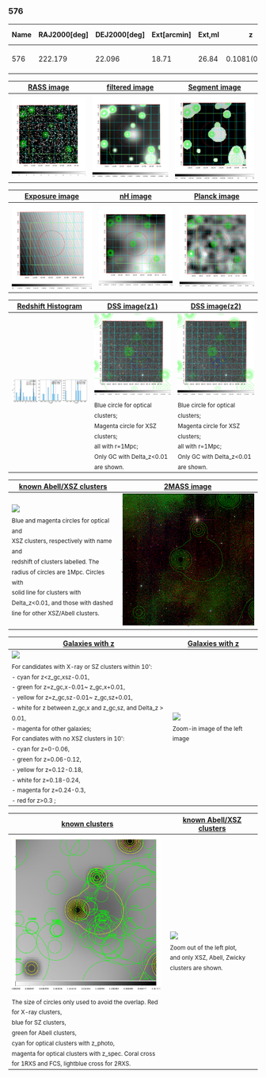 <div STYLE="page-break-after: always;"></div>

### 576

|Name|RAJ2000[deg]|DEJ2000[deg] |Ext[arcmin]| Ext,ml | z | z_src| C|GC(XSZ,Delta_z<0.01)| GC(OPT,Delta_z<0.01)|GC| R_sig[arcmin] | R500[arcmin] | R500[Mpc]| CRsig[c/s] | CR500[c/s] |L500[1E44 erg/s]|F500[1E-12 erg/s/cm^2]| M500[1E14 Msun]|Tx[keV]|Cnt_sig|Beta|Rc[arcmin]|Comment|Alias|
|---|---|---|---|---|---|------|---|--------|---------|----------|---|---|---|---|---|---|---|---|---|---|---|---|---|---|
|576| 222.179| 22.096| 18.71| 26.84| 0.1081(0.006)| z1,| G| -| -| C, N, W| 12.212| 6.160| 0.730| 0.070(0.033)| 0.065(0.031)| 0.363(0.153)| 1.213(0.510)| 1.23(0.26)| 2.51(0.34)| 41.0| 0.693(-0.141+0.194)| 5.422(-1.358+1.541)| -| t573|

|[RASS image](../image/576/576_img.pdf)|[filtered image](../image/576/576_fil.pdf)|[Segment image](../image/576/576_seg.pdf)|
|-------------------|--------------------|-------------------|
| <img src="../image/576/576_img.png" width="300">  | <img src="../image/576/576_fil.png" width="300">   | <img src="../image/576/576_seg.png" width="300">  |

|[Exposure image](../image/576/576_mex.pdf)| [nH image](../image/576/576_nh.pdf)| [Planck image](../image/576/576_p.pdf)|
|-------------------|--------------------|-------------------|
|<img src="../image/576/576_mex.png" width="300">   | <img src="../image/576/576_nh.png" width="300">    | <img src="../image/576/576_p.png" width="300"> |

|[Redshift Histogram](../image/576/576_zg.pdf) | [DSS image(z1)](../image/576/576_dss_z1.pdf)      |  [DSS image(z2)](../image/576/576_dss_z2.pdf)    |
|-------------------|--------------------|-------------------|
|<img src="../image/576/576_zg.png" width="300"> |<img src="../image/576/576_dss_z1.png" width="300"> <sub><br>Blue circle for optical clusters; <br>Magenta circle for XSZ clusters; <br>all with r=1Mpc; <br>Only GC with Delta_z<0.01 are shown. </sub>| <img src="../image/576/576_dss_z2.png" width="300"><sub><br>Blue circle for optical clusters; <br>Magenta circle for XSZ clusters; <br>all with r=1Mpc; <br>Only GC with Delta_z<0.01 are shown. </sub> |

|[known Abell/XSZ clusters](../image/576/576_m.pdf) | [2MASS image](../image/576/576_2mass.pdf)      |
|-------------------|-------------------|
|<img src=../image/576/576_m.png width="300"> <br><sub>Blue and magenta circles for optical and <br>XSZ clusters, respectively with name and <br>redshift of clusters labelled. The <br>radius of circles are 1Mpc. Circles with <br>solid line for clusters with <br>Delta_z<0.01, and those with dashed <br>line for other XSZ/Abell clusters.        </sub>|<img src="../image/576/576_2mass.png" width="300">  |

|[Galaxies with z](../image/576/576_opt_ned.pdf) |[Galaxies with z](../image/576/576_opt_ned_zoom.pdf) |
|-------------------|-------------------|
| <img src=../image/576/576_opt_ned.png width="300"> <br><sub> For candidates with X-ray or SZ clusters within 10': <br> - cyan for z<z_gc,xsz-0.01, <br> - green for z=z_gc,x-0.01~ z_gc,x+0.01, <br> - yellow for z=z_gc,sz-0.01~ z_gc,sz+0.01, <br> - white for z between z_gc,x and z_gc,sz, and Delta_z > 0.01, <br> - magenta for other galaxies; <br>For candiates with no XSZ clusters in 10': <br> - cyan for z=0-0.06, <br> - green for z=0.06-0.12, <br> - yellow for z=0.12-0.18, <br> - white for z=0.18-0.24, <br> - magenta for z=0.24-0.3, <br> - red for z>0.3 ;  </sub>|<img src=../image/576/576_opt_ned_zoom.png width="300">  <br><sub> Zoom-in image of the left image</sub>|

|[known clusters](../image/576/576_gc.pdf) |[known Abell/XSZ clusters](../image/576/576_gc_large.pdf) |
|-------------------|-------------------|
| <img src=../image/576/576_gc.png width="300"> <br><sub> The size of circles only used to avoid the overlap. Red for X-ray clusters, <br> blue for SZ clusters, <br> green for Abell clusters, <br> cyan for optical clusters with z_photo, <br> magenta for optical clusters with z_spec. Coral cross for 1RXS and FCS, lightblue cross for 2RXS. </sub>|<img src=../image/576/576_gc_large.png width="300"> <br><sub> Zoom out of the left plot, <br> and only XSZ, Abell, Zwicky clusters are shown. </sub> |



